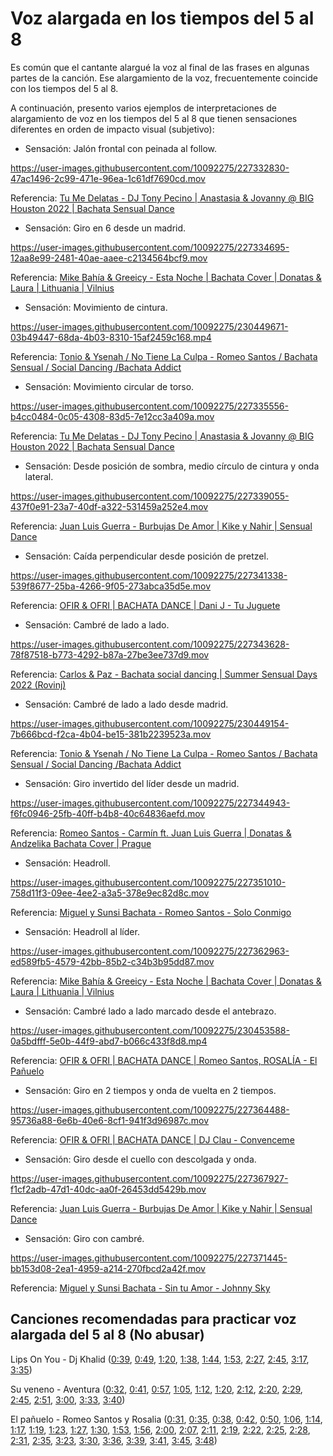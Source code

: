 # Voz alargada en los tiempos del 5 al 8

Es común que el cantante alargué la voz al final de las frases en algunas partes de la canción. Ese alargamiento de la voz, frecuentemente coincide con los tiempos del 5 al 8.

A continuación, presento varios ejemplos de interpretaciones de alargamiento de voz en los tiempos del 5 al 8 que tienen sensaciones diferentes en orden de impacto visual (subjetivo):

- Sensación: Jalón frontal con peinada al follow.

https://user-images.githubusercontent.com/10092275/227332830-47ac1496-2c99-471e-96ea-1c61df7690cd.mov

Referencia: [Tu Me Delatas - DJ Tony Pecino | Anastasia & Jovanny @ BIG Houston 2022 | Bachata Sensual Dance](https://youtu.be/9zrozbMD6Vk?t=41)


- Sensación: Giro en 6 desde un madrid.

https://user-images.githubusercontent.com/10092275/227334695-12aa8e99-2481-40ae-aaee-c2134564bcf9.mov

Referencia: [Mike Bahía & Greeicy - Esta Noche | Bachata Cover | Donatas & Laura | Lithuania | Vilnius](https://youtu.be/t56YAzXnnpo?t=57)


- Sensación: Movimiento de cintura.

https://user-images.githubusercontent.com/10092275/230449671-03b49447-68da-4b03-8310-15af2459c168.mp4

Referencia: [Tonio & Ysenah / No Tiene La Culpa - Romeo Santos / Bachata Sensual / Social Dancing /Bachata Addict](https://youtu.be/fDuckPb3Gws?t=119)


- Sensación: Movimiento circular de torso.

https://user-images.githubusercontent.com/10092275/227335556-b4cc0484-0c05-4308-83d5-7e12cc3a409a.mov

Referencia: [Tu Me Delatas - DJ Tony Pecino | Anastasia & Jovanny @ BIG Houston 2022 | Bachata Sensual Dance](https://youtu.be/9zrozbMD6Vk?t=95)


- Sensación: Desde posición de sombra, medio círculo de cintura y onda lateral.

https://user-images.githubusercontent.com/10092275/227339055-437f0e91-23a7-40df-a322-531459a252e4.mov

Referencia: [Juan Luis Guerra - Burbujas De Amor | Kike y Nahir | Sensual Dance](https://youtu.be/BxffiVw1i1g?t=61)


- Sensación: Caída perpendicular desde posición de pretzel.

https://user-images.githubusercontent.com/10092275/227341338-539f8677-25ba-4266-9f05-273abca35d5e.mov

Referencia: [OFIR & OFRI | BACHATA DANCE | Dani J - Tu Juguete](https://youtu.be/zYtcDMnu-AY?t=45)


- Sensación: Cambré de lado a lado.

https://user-images.githubusercontent.com/10092275/227343628-78f87518-b773-4292-b87a-27be3ee737d9.mov

Referencia: [Carlos & Paz - Bachata social dancing | Summer Sensual Days 2022 (Rovinj)](https://youtu.be/rGlw62XlyRo?t=125)


- Sensación: Cambré de lado a lado desde madrid.

https://user-images.githubusercontent.com/10092275/230449154-7b666bcd-f2ca-4b04-be15-381b2239523a.mov

Referencia: [Tonio & Ysenah / No Tiene La Culpa - Romeo Santos / Bachata Sensual / Social Dancing /Bachata Addict](https://youtu.be/fDuckPb3Gws?t=111)


- Sensación: Giro invertido del líder desde un madrid.

https://user-images.githubusercontent.com/10092275/227344943-f6fc0946-25fb-40ff-b4b8-40c64836aefd.mov

Referencia: [Romeo Santos - Carmín ft. Juan Luis Guerra | Donatas & Andzelika Bachata Cover | Prague](https://youtu.be/HnEfIrGiJws?t=88)


- Sensación: Headroll.

https://user-images.githubusercontent.com/10092275/227351010-758d11f3-09ee-4ee2-a3a5-378e9ec82d8c.mov

Referencia: [Miguel y Sunsi Bachata - Romeo Santos - Solo Conmigo](https://youtu.be/VuZSTF5jbIk?t=163)


- Sensación: Headroll al líder.

https://user-images.githubusercontent.com/10092275/227362963-ed589fb5-4579-42bb-85b2-c34b3b95dd87.mov

Referencia: [Mike Bahía & Greeicy - Esta Noche | Bachata Cover | Donatas & Laura | Lithuania | Vilnius](https://youtu.be/t56YAzXnnpo?t=4)


- Sensación: Cambré lado a lado marcado desde el antebrazo.

https://user-images.githubusercontent.com/10092275/230453588-0a5bdfff-5e0b-44f9-abd7-b066c433f8d8.mp4

Referencia: [OFIR & OFRI | BACHATA DANCE | Romeo Santos, ROSALÍA - El Pañuelo](https://youtu.be/7ONtSMpPtpU?t=115)


- Sensación: Giro en 2 tiempos y onda de vuelta en 2 tiempos.

https://user-images.githubusercontent.com/10092275/227364488-95736a88-6e6b-40e6-8cf1-941f3d96987c.mov

Referencia: [OFIR & OFRI | BACHATA DANCE | DJ Clau - Convenceme](https://youtu.be/0KCEpelo-zs?t=97)


- Sensación: Giro desde el cuello con descolgada y onda.

https://user-images.githubusercontent.com/10092275/227367927-f1cf2adb-47d1-40dc-aa0f-26453dd5429b.mov

Referencia: [Juan Luis Guerra - Burbujas De Amor | Kike y Nahir | Sensual Dance](https://youtu.be/BxffiVw1i1g?t=42)


- Sensación: Giro con cambré.

https://user-images.githubusercontent.com/10092275/227371445-bb153d08-2ea1-4959-a214-270fbcd2a42f.mov

Referencia: [Miguel y Sunsi Bachata - Sin tu Amor - Johnny Sky](https://youtu.be/C-TsyWSbGfQ?t=66)


## Canciones recomendadas para practicar voz alargada del 5 al 8 (No abusar)

Lips On You - Dj Khalid ([0:39](https://youtu.be/4nP3S-4Z39U?t=39), [0:49](https://youtu.be/4nP3S-4Z39U?t=49), [1:20](https://youtu.be/4nP3S-4Z39U?t=80), [1:38](https://youtu.be/4nP3S-4Z39U?t=98), [1:44](https://youtu.be/4nP3S-4Z39U?t=104), [1:53](https://youtu.be/4nP3S-4Z39U?t=113), [2:27](https://youtu.be/4nP3S-4Z39U?t=147), [2:45](https://youtu.be/4nP3S-4Z39U?t=165), [3:17](https://youtu.be/4nP3S-4Z39U?t=197), [3:35](https://youtu.be/4nP3S-4Z39U?t=197))

Su veneno - Aventura ([0:32](https://youtu.be/3F1aqvXGVQM?t=32), [0:41](https://youtu.be/3F1aqvXGVQM?t=41), [0:57](https://youtu.be/3F1aqvXGVQM?t=57), [1:05](https://youtu.be/3F1aqvXGVQM?t=65), [1:12](https://youtu.be/3F1aqvXGVQM?t=72), [1:20](https://youtu.be/3F1aqvXGVQM?t=80), [2:12](https://youtu.be/3F1aqvXGVQM?t=132), [2:20](https://youtu.be/3F1aqvXGVQM?t=140), [2:29](https://youtu.be/3F1aqvXGVQM?t=149), [2:45](https://youtu.be/3F1aqvXGVQM?t=165), [2:51](https://youtu.be/3F1aqvXGVQM?t=171), [3:00](https://youtu.be/3F1aqvXGVQM?t=180), [3:33](https://youtu.be/3F1aqvXGVQM?t=213), [3:40](https://youtu.be/3F1aqvXGVQM?t=220))

El pañuelo - Romeo Santos y Rosalia ([0:31](https://youtu.be/_lfZsTT23Ls?t=31), [0:35](https://youtu.be/_lfZsTT23Ls?t=35), [0:38](https://youtu.be/_lfZsTT23Ls?t=38), [0:42](https://youtu.be/_lfZsTT23Ls?t=42), [0:50](https://youtu.be/_lfZsTT23Ls?t=50), [1:06](https://youtu.be/_lfZsTT23Ls?t=66), [1:14](https://youtu.be/_lfZsTT23Ls?t=74), [1:17](https://youtu.be/_lfZsTT23Ls?t=77), [1:19](https://youtu.be/_lfZsTT23Ls?t=79), [1:23](https://youtu.be/_lfZsTT23Ls?t=83), [1:27](https://youtu.be/_lfZsTT23Ls?t=87), [1:30](https://youtu.be/_lfZsTT23Ls?t=90), [1:53](https://youtu.be/_lfZsTT23Ls?t=113), [1:56](https://youtu.be/_lfZsTT23Ls?t=116), [2:00](https://youtu.be/_lfZsTT23Ls?t=120), [2:07](https://youtu.be/_lfZsTT23Ls?t=124), [2:11](https://youtu.be/_lfZsTT23Ls?t=131), [2:19](https://youtu.be/_lfZsTT23Ls?t=139), [2:22](https://youtu.be/_lfZsTT23Ls?t=142), [2:25](https://youtu.be/_lfZsTT23Ls?t=145), [2:28](https://youtu.be/_lfZsTT23Ls?t=148), [2:31](https://youtu.be/_lfZsTT23Ls?t=151), [2:35](https://youtu.be/_lfZsTT23Ls?t=155), [3:23](https://youtu.be/_lfZsTT23Ls?t=203), [3:30](https://youtu.be/_lfZsTT23Ls?t=210), [3:36](https://youtu.be/_lfZsTT23Ls?t=216), [3:39](https://youtu.be/_lfZsTT23Ls?t=219), [3:41](https://youtu.be/_lfZsTT23Ls?t=221), [3:45](https://youtu.be/_lfZsTT23Ls?t=225), [3:48](https://youtu.be/_lfZsTT23Ls?t=228))

